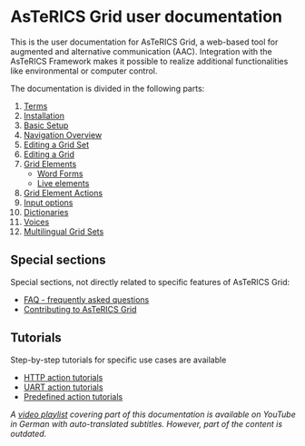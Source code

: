 # AsTeRICS Grid user documentation

This is the user documentation for AsTeRICS Grid, a web-based tool for augmented and alternative communication (AAC). Integration with the AsTeRICS Framework makes it possible to realize additional functionalities like environmental or computer control.

The documentation is divided in the following parts:

1. [Terms](01_terms.md)
2. [Installation](02_installation.md)
3. [Basic Setup](03_basic_setup.md)
4. [Navigation Overview](04_navigation-overview.md)
5. [Editing a Grid Set](05_editing-grid-set.md)
6. [Editing a Grid](06_editing-grid.md)
7. [Grid Elements](07_grid-elements.md)
   * [Word Forms](07a_word-forms.md)
   * [Live elements](07b_live-elements.md)
8. [Grid Element Actions](08_actions.md)
9. [Input options](09_input-options.md)
10. [Dictionaries](10_dictionaries.md)
11. [Voices](11_voices.md)
12. [Multilingual Grid Sets](12_multilingual-grid-sets.md)

## Special sections
Special sections, not directly related to specific features of AsTeRICS Grid:
* [FAQ - frequently asked questions](faq.md)
* [Contributing to AsTeRICS Grid](contributing-to-ag.md)

## Tutorials
Step-by-step tutorials for specific use cases are available
* [HTTP action tutorials](tutorials/01_http-action-tutorials.md)
* [UART action tutorials](tutorials/02_uart-action-tutorials.md)
* [Predefined action tutorials](tutorials/03_predefined-action-tutorials.md)

*A [video playlist](https://www.youtube.com/playlist?list=PL0UXHkT03dGrIHldlEKR0ZWfNMkShuTNz) covering part of this documentation is available on YouTube in German with auto-translated subtitles. However, part of the content is outdated.*